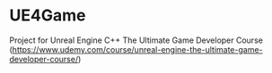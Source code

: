 # UE4Game

Project for Unreal Engine C++ The Ultimate Game Developer Course (https://www.udemy.com/course/unreal-engine-the-ultimate-game-developer-course/)
